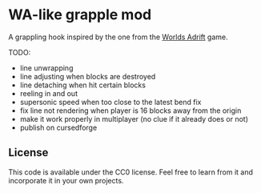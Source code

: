 # WA-like grapple mod

A grappling hook inspired by the one from the [Worlds Adrift](https://www.worldsadrift.com/) game.

TODO:
* line unwrapping
* line adjusting when blocks are destroyed
* line detaching when hit certain blocks
* reeling in and out
* supersonic speed when too close to the latest bend fix
* fix line not rendering when player is 16 blocks away from the origin
* make it work properly in multiplayer (no clue if it already does or not)
* publish on cursedforge


## License

This code is available under the CC0 license. Feel free to learn from it and incorporate it in your own projects.
